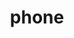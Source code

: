 ---
title: phone
unicode_regular: \ec05
unicode_bold: \ebfe
unicode_solid: \ec09
unicode_brand: 
---